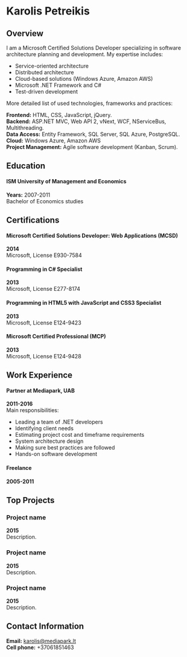 # Karolis Petreikis
## Overview
I am a Microsoft Certified Solutions Developer specializing in software architecture planning and development. My expertise includes:

* Service-oriented architecture
* Distributed architecture
* Cloud-based solutions (Windows Azure, Amazon AWS)
* Microsoft .NET Framework and C#
* Test-driven development

More detailed list of used technologies, frameworks and practices:

**Frontend:** HTML, CSS, JavaScript, jQuery.  
**Backend:** ASP.NET MVC, Web API 2, vNext, WCF, NServiceBus, Multithreading.  
**Data Access:** Entity Framework, SQL Server, SQL Azure, PostgreSQL.  
**Cloud:** Windows Azure, Amazon AWS  
**Project Management:** Agile software development (Kanban, Scrum).  

## Education
#### ISM University of Management and Economics
**Years:** 2007-2011  
Bachelor of Economics studies
## Certifications
#### Microsoft Certified Solutions Developer: Web Applications (MCSD)
**2014**  
Microsoft, License E930-7584
#### Programming in C# Specialist
**2013**  
Microsoft, License E277-8174
#### Programming in HTML5 with JavaScript and CSS3 Specialist
**2013**  
Microsoft, License E124-9423
#### Microsoft Certified Professional (MCP)
**2013**  
Microsoft, License E124-9428
## Work Experience
#### Partner at Mediapark, UAB
**2011-2016**  
Main responsibilities:

* Leading a team of .NET developers  
* Identifying client needs  
* Estimating project cost and timeframe requirements  
* System architecture design  
* Making sure best practices are followed  
* Hands-on software development  

#### Freelance
**2005-2011**  
## Top Projects
### Project name
**2015**  
Description.
### Project name
**2015**  
Description.
### Project name
**2015**  
Description.
## Contact Information
**Email:** karolis@mediapark.lt  
**Cell phone:** +37061851463  
